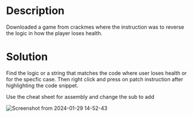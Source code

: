 # Description 
Downloaded a game from crackmes where the instruction was to reverse the logic in how the player loses health.

# Solution
Find the logic or a string that matches the code where user loses health or for the specfic case. Then right click and press on patch instruction after highlighting the code snippet.

Use the cheat sheet for assembly and change the sub to add



![Screenshot from 2024-01-29 14-52-43](https://github.com/maltin1234/ReverseEngineering/assets/37213559/ca387aa1-8b52-48e9-8220-698b37f8fc74)
